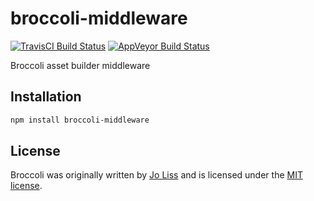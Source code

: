 
broccoli-middleware
==============================================================================
[![TravisCI Build Status](https://travis-ci.org/ember-cli/broccoli-middleware.svg?branch=master)](https://travis-ci.org/ember-cli/broccoli-middleware)
[![AppVeyor Build Status](https://ci.appveyor.com/api/projects/status/p4kvoah8x88dvwjo/branch/master?svg=true)](https://ci.appveyor.com/project/embercli/broccoli-middleware/branch/master)

Broccoli asset builder middleware


Installation
------------------------------------------------------------------------------

```bash
npm install broccoli-middleware
```


License
------------------------------------------------------------------------------

Broccoli was originally written by [Jo Liss](http://www.solitr.com/) and is
licensed under the [MIT license](LICENSE).
